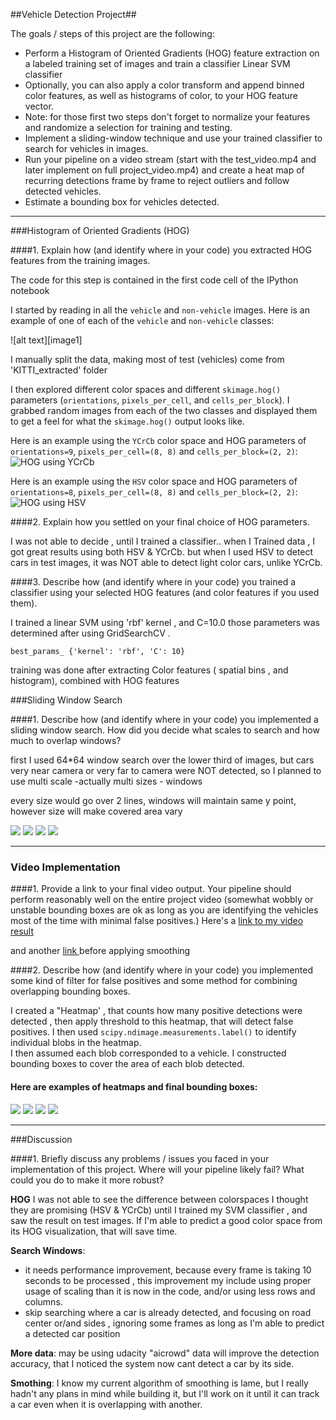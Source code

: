 ##Vehicle Detection Project##

The goals / steps of this project are the following:

* Perform a Histogram of Oriented Gradients (HOG) feature extraction on a labeled training set of images and train a classifier Linear SVM classifier
* Optionally, you can also apply a color transform and append binned color features, as well as histograms of color, to your HOG feature vector. 
* Note: for those first two steps don't forget to normalize your features and randomize a selection for training and testing.
* Implement a sliding-window technique and use your trained classifier to search for vehicles in images.
* Run your pipeline on a video stream (start with the test_video.mp4 and later implement on full project_video.mp4) and create a heat map of recurring detections frame by frame to reject outliers and follow detected vehicles.
* Estimate a bounding box for vehicles detected.

---
###Histogram of Oriented Gradients (HOG)

####1. Explain how (and identify where in your code) you extracted HOG features from the training images.

The code for this step is contained in the first code cell of the IPython notebook

I started by reading in all the `vehicle` and `non-vehicle` images.  Here is an example of one of each of the `vehicle` and `non-vehicle` classes:

![alt text][image1]

I manually split the data, making most of test (vehicles) come from 'KITTI_extracted' folder

I then explored different color spaces and different `skimage.hog()` parameters (`orientations`, `pixels_per_cell`, and `cells_per_block`).  I grabbed random images from each of the two classes and displayed them to get a feel for what the `skimage.hog()` output looks like.

Here is an example using the `YCrCb` color space and HOG parameters of `orientations=9`, `pixels_per_cell=(8, 8)` and `cells_per_block=(2, 2)`:
![HOG using YCrCb](https://github.com/anasmatic/Self-Driving-Car_NanoDegree013/blob/master/term1/CarND-Project5_Vehicle-Detection/output_images/hog_ycrcb.png)


Here is an example using the `HSV` color space and HOG parameters of `orientations=8`, `pixels_per_cell=(8, 8)` and `cells_per_block=(2, 2)`:
![HOG using HSV](https://github.com/anasmatic/Self-Driving-Car_NanoDegree013/blob/master/term1/CarND-Project5_Vehicle-Detection/output_images/hog_hsv.png)

####2. Explain how you settled on your final choice of HOG parameters.

I was not able to decide , until I trained a classifier..
when I Trained data , I got great results using both HSV & YCrCb.
but when I used HSV to detect cars in test images, it was NOT able to detect light color cars, unlike YCrCb.

####3. Describe how (and identify where in your code) you trained a classifier using your selected HOG features (and color features if you used them).

I trained a linear SVM using 'rbf' kernel , and C=10.0
those parameters was determined after using GridSearchCV  .

    best_params_ {'kernel': 'rbf', 'C': 10}

training was done after extracting Color features ( spatial bins , and histogram), combined with HOG features

###Sliding Window Search

####1. Describe how (and identify where in your code) you implemented a sliding window search.  How did you decide what scales to search and how much to overlap windows?

first I used 64*64 window search over the lower third of images,
but cars very near camera or very far to camera were NOT detected,
so I planned to use multi scale -actually multi sizes - windows

every size would go over 2 lines, 
windows will maintain same y point, however size will make covered area vary

![ ](https://github.com/anasmatic/Self-Driving-Car_NanoDegree013/blob/master/term1/CarND-Project5_Vehicle-Detection/output_images/slide_01.png)
![ ](https://github.com/anasmatic/Self-Driving-Car_NanoDegree013/blob/master/term1/CarND-Project5_Vehicle-Detection/output_images/slide_02.png)
![ ](https://github.com/anasmatic/Self-Driving-Car_NanoDegree013/blob/master/term1/CarND-Project5_Vehicle-Detection/output_images/slide_03.png)
![ ](https://github.com/anasmatic/Self-Driving-Car_NanoDegree013/blob/master/term1/CarND-Project5_Vehicle-Detection/output_images/slide_04.png)


---

### Video Implementation

####1. Provide a link to your final video output.  Your pipeline should perform reasonably well on the entire project video (somewhat wobbly or unstable bounding boxes are ok as long as you are identifying the vehicles most of the time with minimal false positives.)
Here's a [link to my video result](https://github.com/anasmatic/Self-Driving-Car_NanoDegree013/blob/master/term1/CarND-Project5_Vehicle-Detection/project_video_res.png)

and another [link ](https://github.com/anasmatic/Self-Driving-Car_NanoDegree013/blob/master/term1/CarND-Project5_Vehicle-Detection/project_video_res.png) before applying smoothing

####2. Describe how (and identify where in your code) you implemented some kind of filter for false positives and some method for combining overlapping bounding boxes.

I created a "Heatmap' , that counts how many positive detections were detected , then apply threshold to this heatmap, that will detect false positives.
I then used `scipy.ndimage.measurements.label()` to identify individual blobs in the heatmap.  
I then assumed each blob corresponded to a vehicle.  I constructed bounding boxes to cover the area of each blob detected.  

#### Here are examples of heatmaps and final bounding boxes:

![ ](https://github.com/anasmatic/Self-Driving-Car_NanoDegree013/blob/master/term1/CarND-Project5_Vehicle-Detection/output_images/heat.png)
![ ](https://github.com/anasmatic/Self-Driving-Car_NanoDegree013/blob/master/term1/CarND-Project5_Vehicle-Detection/output_images/heat01.png)
![ ](https://github.com/anasmatic/Self-Driving-Car_NanoDegree013/blob/master/term1/CarND-Project5_Vehicle-Detection/output_images/heat02.png)
![ ](https://github.com/anasmatic/Self-Driving-Car_NanoDegree013/blob/master/term1/CarND-Project5_Vehicle-Detection/output_images/heat_empty.png)


---

###Discussion

####1. Briefly discuss any problems / issues you faced in your implementation of this project.  Where will your pipeline likely fail?  What could you do to make it more robust?

**HOG**
I was not able to see the difference between colorspaces I thought they are promising (HSV & YCrCb) until I trained my SVM classifier , and saw the result on test images.
If I'm able to predict a good color space from its HOG visualization, that will save time.
 
**Search Windows**:

 - it needs performance improvement, because every frame is taking 10 seconds to be processed , this improvement my include using proper usage of scaling than it is now in the code, and/or using less rows and columns.
 - skip searching where a car is already detected, and focusing on road center or/and sides , ignoring some frames as long as I'm able to predict a detected car position 

**More data**:
may be using udacity "aicrowd" data will improve the detection accuracy, that I noticed the system now cant detect a car by its side.

**Smothing**:
I know my current algorithm of smoothing is lame, but I really hadn't any plans in mind while building it, but I'll work on it until it can track a car even when it is overlapping with another.



